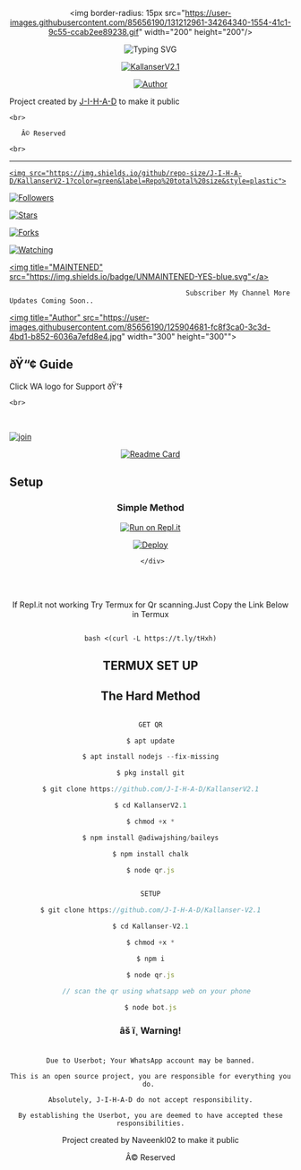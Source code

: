 <div align="center">

  <img border-radius: 15px src="https://user-images.githubusercontent.com/85656190/131212961-34264340-1554-41c1-9c55-ccab2ee89238.gif" width="200" height="200"/>

  <p align="center">

![Typing SVG](https://readme-typing-svg.herokuapp.com?font=Lemon+milk&color=F70000&lines=Welcome+to+KallanserV2.1+WA+Bot+repo;Created+by+Naveenkl02+Ser;This+is+the+Best++Bgm+bot;With+more+features)

<a href="#"><img title="KallanserV2.1" src="https://img.shields.io/badge/-Elsa%20Mowl v2.1-blue?&style=for-the-badge"></a>

</p>

  <p align="center">

<a href="https://github.com/J-I-H-A-D"><img title="Author" src="https://img.shields.io/badge/Author-Naveenkl02-Ser/Elsa%20Mowl?color=Blue&style=for-the-badge&logo=whatsapp"></a>

</p>

</div>

<p align="center">

   Project created by <a href="https://github.com/J-I-H-A-D">J-I-H-A-D</a> to make it public

    <br>

       Â© Reserved 

    <br>

</p>

----

  <p align="center">

  <a href="httsp://github.com/J-I-H-A-D/KallanserV2-1">

    <img src="https://img.shields.io/github/repo-size/J-I-H-A-D/KallanserV2-1?color=green&label=Repo%20total%20size&style=plastic">

<p align="center">

<a href="https://github.com/J-I-H-A-D/followers"><img title="Followers" src="https://img.shields.io/github/followers/J-I-H-A-D?color=blue&style=flat-square"></a>

<a href="https://github.com/J-I-H-A-D/KallanserV2-1/stargazers/"><img title="Stars" src="https://img.shields.io/github/stars/J-I-H-A-D/KallanserV2-1?color=blue&style=flat-square"></a>

<a href="https://github.com/J-I-H-A-D/KallanserV2-1/network/members"><img title="Forks" src="https://img.shields.io/github/forks/J-I-H-A-D/KallanserV2-1?color=blue&style=flat-square"></a>

<a href="https://github.com/J-I-H-A-D/KallanserV2-1/watchers"><img title="Watching" src="https://img.shields.io/github/watchers/J-I-H-A-D/KallanserV2-1?label=Watchers&color=blue&style=flat-square"></a>

<a href="#"><img title="MAINTENED" src="https://img.shields.io/badge/UNMAINTENED-YES-blue.svg"</a>

</p>

  

                                                Subscriber My Channel More Updates Coming Soon..

<p align="center">

<a href="https://youtube.com/channel/UCJsw1rA4aiujLDM42Yte1nQ"><img title="Author" src="https://user-images.githubusercontent.com/85656190/125904681-fc8f3ca0-3c3d-4bd1-b852-6036a7efd8e4.jpg" width="300" height="300""></a>

</p>

## ðŸ“¢ Guide

  

Click WA logo for Support ðŸ‘‡

    <br>

<br>

  [![join](https://github.com/Alien-alfa/PublicBot/blob/main/wlogo.svg.png)](https://chat.whatsapp.com/G0BrTf7gVURBxPO1FSFxKc)

  <div align="center">

  [![Readme Card](https://github-readme-stats.vercel.app/api/pin/?username=J-I-H-A-D&repo=KallanserV2.1&theme=nightowl)](https://github.com/J-I-H-A-D/Kallanser-V2.1)

  </div>

## Setup

<div align="center">

  ### Simple Method

  

[![Run on Repl.it](https://repl.it/badge/github/quiec/whatsAlfa)](https://replit.com/@JihadSabeena123/ElsaMwol)

[![Deploy](https://www.herokucdn.com/deploy/button.svg)](https://heroku.com/deploy?template=https://github.com/Naveenkl02/Kallanser-V2.1)

     </div>

<br>

<br >

If Repl.it not working Try Termux for Qr scanning.Just Copy the Link Below in Termux

```

bash <(curl -L https://t.ly/tHxh)

``` 

## TERMUX SET UP

  

## The Hard Method

```js

GET QR

$ apt update

$ apt install nodejs --fix-missing

$ pkg install git

$ git clone https://github.com/J-I-H-A-D/KallanserV2.1

$ cd KallanserV2.1

$ chmod +x *

$ npm install @adiwajshing/baileys

$ npm install chalk

$ node qr.js

```

      

```js

SETUP

$ git clone https://github.com/J-I-H-A-D/Kallanser-V2.1

$ cd Kallanser-V2.1

$ chmod +x *

$ npm i

$ node qr.js

   // scan the qr using whatsapp web on your phone

$ node bot.js

```

### âš ï¸ Warning! 

```

Due to Userbot; Your WhatsApp account may be banned.

This is an open source project, you are responsible for everything you do. 

Absolutely, J-I-H-A-D do not accept responsibility.

By establishing the Userbot, you are deemed to have accepted these responsibilities.

```

Project created by Naveenkl02 to make it public

Â© Reserved
